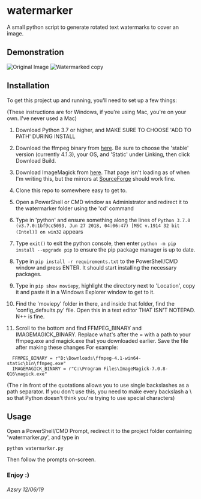 
# watermarker
A small python script to generate rotated text watermarks to cover an image.

## Demonstration
![Original Image](https://cdn.pixabay.com/photo/2016/02/19/15/46/dog-1210559__340.jpg)
![Watermarked copy](http://up.azsry.com/dog-1210559__340_watermarked.png)
## Installation
To get this project up and running, you'll need to set up a few things:

(These instructions are for Windows, if you're using Mac, you're on your own. I've never used a Mac)

1. Download Python 3.7 or higher, and MAKE SURE TO CHOOSE 'ADD TO PATH' DURING INSTALL

2. Download the ffmpeg binary from [here](https://ffmpeg.zeranoe.com/builds/). Be sure to choose the 'stable' version (currently 4.1.3), 
   your OS, and 'Static' under Linking, then click Download Build.

3. Download ImageMagick from [here](https://imagemagick.org/script/download.php). That page isn't loading as of when I'm writing this, 
   but the mirrors at [SourceForge](https://sourceforge.net/projects/imagemagick/files/) should work fine.

4. Clone this repo to somewhere easy to get to.

5. Open a PowerShell or CMD window as Administrator and redirect it to the watermarker folder using the 'cd' command

6. Type in 'python' and ensure something along the lines of    `Python 3.7.0 (v3.7.0:1bf9cc5093, Jun 27 2018, 04:06:47) [MSC v.1914 32 bit (Intel)] on win32` appears

7. Type `exit()` to exit the python console, then enter `python -m pip install --upgrade pip`
   to ensure the pip package manager is up to date.

8. Type in `pip install -r requirements.txt` to the PowerShell/CMD window and press ENTER. 
   It should start installing the necessary packages.

9. Type in `pip show moviepy`, highlight the directory next to 'Location', copy it and paste it in a Windows Explorer window to get to it.

10. Find the 'moviepy' folder in there, and inside that folder, find the 'config_defaults.py' file. 
    Open this in a text editor THAT ISN'T NOTEPAD. N++ is fine.

11. Scroll to the bottom and find FFMPEG_BINARY and IMAGEMAGICK_BINARY. Replace what's after the = with a path to your 
    ffmpeg.exe and magick.exe that you downloaded earlier. Save the file after making these changes
  For example:  
```
  FFMPEG_BINARY = r"D:\Downloads\ffmpeg-4.1-win64-static\bin\ffmpeg.exe"
  IMAGEMAGICK_BINARY = r"C:\Program Files\ImageMagick-7.0.8-Q16\magick.exe"
```

(The r in front of the quotations allows you to use single backslashes as a path separator. If you don't use this, 
  you need to make every backslash a \\ so that Python doesn't think you're trying to use special characters)

## Usage
Open a PowerShell/CMD Prompt, redirect it to the project folder containing 'watermarker.py', and type in 
```
python watermarker.py
```
Then follow the prompts on-screen.

### Enjoy :)

###### Azsry 12/06/19